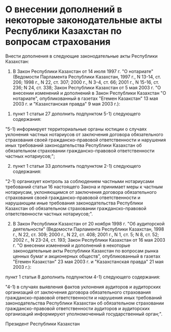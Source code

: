 # О внесении дополнений в некоторые законодательные акты Республики Казахстан по вопросам страхования

Внести дополнения в следующие законодательные акты Республики Казахстан:

1. В Закон Республики Казахстан от 14 июля 1997 г. "О нотариате" (Ведомости Парламента Республики Казахстан, 1997 г., N 13-14, ст. 206; 1998 г., N 22, ст. 307; 2000 г., N 3-4, ст. 66; 2001 г., N 15-16, ст. 236; N 24, ст. 338; Закон Республики Казахстан от 5 мая 2003 г. "О внесении изменений и дополнений в Закон Республики Казахстан "О нотариате", опубликованный в газетах "Егемен Казакстан" 13 мая 2003 г. и "Казахстанская правда" 9 мая 2003 г.):

1) пункт 1 статьи 27 дополнить подпунктом 5-1) следующего содержания:

"5-1) информирует территориальные органы юстиции о случаях уклонения частных нотариусов от заключения договора обязательного страхования своей гражданско-правовой ответственности и нарушения иных требований законодательства Республики Казахстан об обязательном страховании гражданско-правовой ответственности частных нотариусов;";

2) пункт 1 статьи 33 дополнить подпунктом 2-1) следующего содержания:

"2-1) организует контроль за соблюдением частными нотариусами требований статьи 16 настоящего Закона и принимает меры к частным нотариусам, уклоняющимся от заключения договора обязательного страхования своей гражданско-правовой ответственности и нарушающим иные требования законодательства Республики Казахстан об обязательном страховании гражданско-правовой ответственности частных нотариусов;".

2. В Закон Республики Казахстан от 20 ноября 1998 г. "Об аудиторской деятельности" (Ведомости Парламента Республики Казахстан, 1998 г., N 22, ст. 309; 2000 г., N 22, ст. 408; 2001 г., N 1, ст. 5; N 8, ст. 52; 2002 г., N 23-24, ст. 193; Закон Республики Казахстан от 16 мая 2003 г. "О внесении изменений и дополнений в некоторые законодательные акты Республики Казахстан по вопросам рынка ценных бумаг и акционерных обществ", опубликованный в газетах "Егемен Казакстан" 23 мая 2003 г. и "Казахстанская правда" 21 мая 2003 г.):

пункт 1 статьи 8 дополнить подпунктом 4-1) следующего содержания:

"4-1) в случаях выявления фактов уклонения аудиторов и аудиторских организаций от заключения договора обязательного страхования гражданско-правовой ответственности и нарушения иных требований законодательства Республики Казахстан об обязательном страховании гражданско-правовой ответственности аудиторов и аудиторских организаций информируют уполномоченный государственный орган;".

Президент Республики Казахстан

